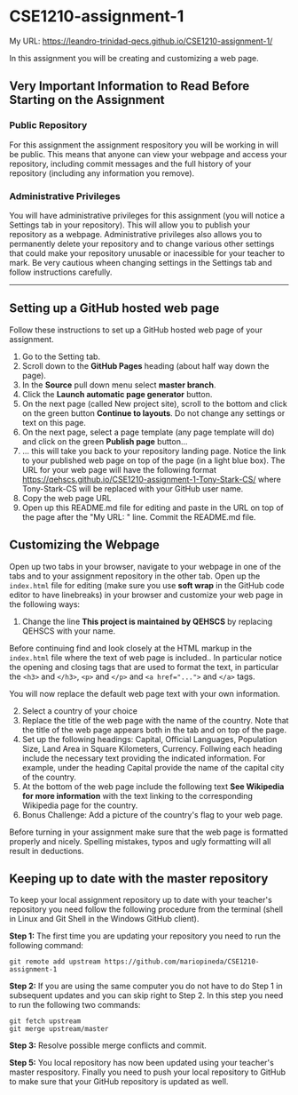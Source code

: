 # CSE1210-assignment-1

My URL: https://leandro-trinidad-qecs.github.io/CSE1210-assignment-1/

In this assignment you will be creating and customizing a web page. 

## Very Important Information to Read Before Starting on the Assignment
### Public Repository
For this assignment the assignment respository you will be working in will be public. This means that anyone can view your webpage and access your repository, including commit messages and the full history of your repository (including any information you remove). 

### Administrative Privileges
You will have administrative privileges for this assignment (you will notice a Settings tab in your repository). This will allow you to publish your repository as a webpage. Administrative privileges also allows you to permanently delete your repository and to change various other settings that could make your repository unusable or inacessible for your teacher to mark. Be very cautious wheen changing settings in the Settings tab and follow instructions carefully.

---

## Setting up a GitHub hosted web page
Follow these instructions to set up a GitHub hosted web page of your assignment.

1. Go to the Setting tab.
2. Scroll down to the __GitHub Pages__ heading (about half way down the page).
3. In the __Source__ pull down menu select __master branch__.
4. Click the __Launch automatic page generator__ button. 
5. On the next page (called New project site), scroll to the bottom and click on the green button __Continue to layouts__. Do not change any settings or text on this page.
6. On the next page, select a page template (any page template will do) and click on the green __Publish page__ button...
7. ... this will take you back to your repository landing page. Notice the link to your published web page on top of the page (in a light blue box). The URL for your web page will have the following format https://qehscs.github.io/CSE1210-assignment-1-Tony-Stark-CS/ where Tony-Stark-CS will be replaced with your GitHub user name.
8. Copy the web page URL 
9. Open up this README.md file for editing and paste in the URL on top of the page after the "My URL: " line. Commit the README.md file.

## Customizing the Webpage
Open up two tabs in your browser, navigate to your webpage in one of the tabs and to your assignment repository in the other tab. Open up the ```index.html``` file for editing (make sure you use __soft wrap__ in the GitHub code editor to have linebreaks) in your browser and customize your web page in the following ways:

1. Change the line __This project is maintained by QEHSCS__ by replacing QEHSCS with your name.

Before continuing find and look closely at the HTML markup in the ```index.html``` file where the text of web page is included.. In particular notice the opening and closing  tags that are used to format the text, in particular the ```<h3>``` and ```</h3>```, ```<p>``` and ```</p>``` and ```<a href="...">``` and ```</a>``` tags.

You will now replace the default web page text with your own information.

2. Select a country of your choice 
3. Replace the title of the web page with the name of the country. Note that the title of the web page appears both in the tab and on top of the page.
4. Set up the following headings: Capital, Official Languages, Population Size, Land Area in Square Kilometers, Currency. Follwing each heading include the necessary text providing the indicated information. For example, under the heading Capital provide the name of the capital city of the country.
5. At the bottom of the web page include the following text __See Wikipedia for more information__ with the text linking to the corresponding Wikipedia page for the country.
6. Bonus Challenge: Add a picture of the country's flag to your web page.  

Before turning in your assignment make sure that the web page is formatted properly and nicely. Spelling mistakes, typos and ugly formatting will all result in deductions.

## Keeping up to date with the master repository
To keep your local assignment repository up to date with your teacher's repository you need follow the following procedure from the terminal (shell in Linux and Git Shell in the Windows GitHub client).

**Step 1:** The first time you are updating your repository you need to run the following command:
```
git remote add upstream https://github.com/mariopineda/CSE1210-assignment-1
```
**Step 2:** If you are using the same computer you do not have to do Step 1 in subsequent updates and you can skip right to Step 2. In this step you need to run the following two commands:
```
git fetch upstream
git merge upstream/master
```
**Step 3:** Resolve possible merge conflicts and commit.

**Step 5:** You local repository has now been updated using your teacher's master respository. Finally you need to push your local repository to GitHub to make sure that your GitHub repository is updated as well.

